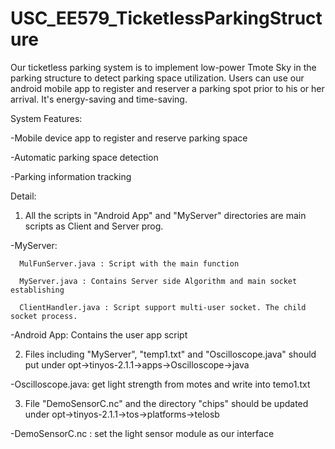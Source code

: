 USC_EE579_TicketlessParkingStructure
====================================

Our ticketless parking system is to implement low-power Tmote Sky in the parking structure to detect parking space utilization. Users can use our android mobile app to register and reserver a parking spot prior to his or her arrival. It's energy-saving and time-saving.

System Features:

-Mobile device app to register and reserve parking space

-Automatic parking space detection

-Parking information tracking


Detail:

1. All the scripts in "Android App" and "MyServer" directories are main scripts as Client and Server prog.

  -MyServer:
  
      MulFunServer.java : Script with the main function
    
      MyServer.java : Contains Server side Algorithm and main socket establishing
    
      ClientHandler.java : Script support multi-user socket. The child socket process.
    
  -Android App: Contains the user app script

2. Files including "MyServer", "temp1.txt" and "Oscilloscope.java" should put under opt->tinyos-2.1.1->apps->Oscilloscope->java

  -Oscilloscope.java: get light strength from motes and write into temo1.txt

3. File "DemoSensorC.nc" and the directory "chips" should be updated under opt->tinyos-2.1.1->tos->platforms->telosb

  -DemoSensorC.nc : set the light sensor module as our interface
